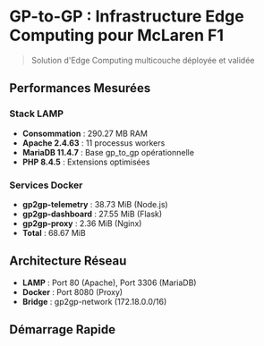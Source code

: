 # GP-to-GP : Infrastructure Edge Computing pour McLaren F1

> Solution d'Edge Computing multicouche déployée et validée

## Performances Mesurées

### Stack LAMP
- **Consommation** : 290.27 MB RAM
- **Apache 2.4.63** : 11 processus workers
- **MariaDB 11.4.7** : Base gp_to_gp opérationnelle
- **PHP 8.4.5** : Extensions optimisées

### Services Docker
- **gp2gp-telemetry** : 38.73 MiB (Node.js)
- **gp2gp-dashboard** : 27.55 MiB (Flask)
- **gp2gp-proxy** : 2.36 MiB (Nginx)
- **Total** : 68.67 MiB

## Architecture Réseau
- **LAMP** : Port 80 (Apache), Port 3306 (MariaDB)
- **Docker** : Port 8080 (Proxy)
- **Bridge** : gp2gp-network (172.18.0.0/16)

## Démarrage Rapide


